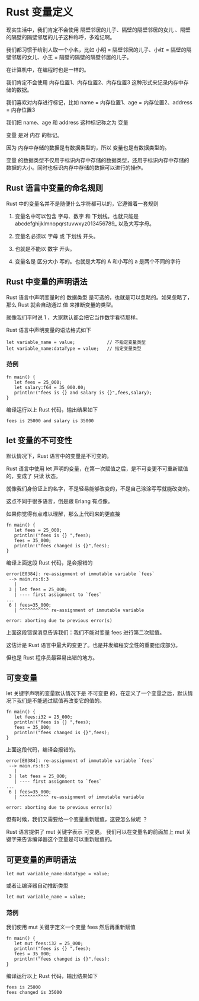 # Rust 变量定义

现实生活中，我们肯定不会使用 隔壁邻居的儿子、隔壁的隔壁邻居的女儿 、隔壁的隔壁的隔壁邻居的儿子这种称呼，多难记啊。

我们都习惯于给别人取一个小名，比如 小明 = 隔壁邻居的儿子、小红 = 隔壁的隔壁邻居的女儿、小王 = 隔壁的隔壁的隔壁邻居的儿子。

在计算机中，在编程时也是一样的。

我们肯定不会使用 内存位置1、内存位置2、内存位置3 这种形式来记录内存中存储的数据。

我们喜欢对内存进行标记，比如 name = 内存位置1、age = 内存位置2、address = 内存位置3

我们把 name、age 和 address 这种标记称之为 变量

变量 是对 内存 的标记。

因为 内存中存储的数据是有数据类型的，所以 变量也是有数据类型的。

变量 的数据类型不仅用于标识内存中存储的数据类型，还用于标识内存中存储的数据的大小。同时也标识内存中存储的数据可以进行的操作。

## Rust 语言中变量的命名规则

Rust 中的变量名并不是随便什么字符都可以的，它遵循着一套规则

1. 变量名中可以包含 字母、数字 和 下划线。也就只能是 abcdefghijklmnopqrstuvwxyz013456789_ 以及大写字母。

2. 变量名必须以 字母 或 下划线 开头。

3. 也就是不能以 数字 开头。

4. 变量名是 区分大小 写的。也就是大写的 A 和小写的 a 是两个不同的字符

## Rust 中变量的声明语法

Rust 语言中声明变量时的 数据类型 是可选的，也就是可以忽略的。如果忽略了，那么 Rust 就会自动通过 值 来推断变量的类型。

就像我们平时说 1 ，大家默认都会把它当作数字看待那样。

Rust 语言中声明变量的语法格式如下
```
let variable_name = value;            // 不指定变量类型
let variable_name:dataType = value;   // 指定变量类型
```

### 范例
```
fn main() {
   let fees = 25_000;
   let salary:f64 = 35_000.00;
   println!("fees is {} and salary is {}",fees,salary);
}
```
编译运行以上 Rust 代码，输出结果如下
```
fees is 25000 and salary is 35000
```

## let 变量的不可变性

默认情况下，Rust 语言中的变量是不可变的。

Rust 语言中使用 let 声明的变量，在第一次赋值之后，是不可变更不可重新赋值的，变成了 只读 状态。

就像我们身份证上的名字，不是轻易能够改变的，不是自己涂涂写写就能改变的。

这点不同于很多语言，倒是跟 Erlang 有点像。

如果你觉得有点难以理解，那么上代码来的更直接

```
fn main() {
   let fees = 25_000;
   println!("fees is {} ",fees);
   fees = 35_000;
   println!("fees changed is {}",fees);
}
```

编译上面这段 Rust 代码，是会报错的

```
error[E0384]: re-assignment of immutable variable `fees`
 --> main.rs:6:3
   |
 3 | let fees = 25_000;
   | ---- first assignment to `fees`
...
 6 | fees=35_000;
   | ^^^^^^^^^^^ re-assignment of immutable variable

error: aborting due to previous error(s)
```

上面这段错误消息告诉我们：我们不能对变量 fees 进行第二次赋值。

这估计是 Rust 语言中最大的变更了。也是并发编程安全性的重要组成部分。

但也是 Rust 程序员最容易出错的地方。

## 可变变量

let 关键字声明的变量默认情况下是 不可变更 的，在定义了一个变量之后，默认情况下我们是不能通过赋值再改变它的值的。

```
fn main() {
   let fees:i32 = 25_000;
   println!("fees is {} ",fees);
   fees = 35_000;
   println!("fees changed is {}",fees);
}
```

上面这段代码，编译会报错的。

```
error[E0384]: re-assignment of immutable variable `fees`
 --> main.rs:6:3
   |
 3 | let fees = 25_000;
   | ---- first assignment to `fees`
...
 6 | fees=35_000;
   | ^^^^^^^^^^^ re-assignment of immutable variable

error: aborting due to previous error(s)
```

但有时候，我们又需要给一个变量重新赋值，这要怎么做呢 ？

Rust 语言提供了 mut 关键字表示 可变更。 我们可以在变量名的前面加上 mut 关键字来告诉编译器这个变量是可以重新赋值的。

## 可更变量的声明语法
```
let mut variable_name:dataType = value;
```
或者让编译器自动推断类型
```
let mut variable_name = value;
```
### 范例

我们使用 mut 关键字定义一个变量 fees 然后再重新赋值
```
fn main() {
   let mut fees:i32 = 25_000;
   println!("fees is {} ",fees);
   fees = 35_000;
   println!("fees changed is {}",fees);
}
```
编译运行以上 Rust 代码，输出结果如下
```
fees is 25000
fees changed is 35000
```